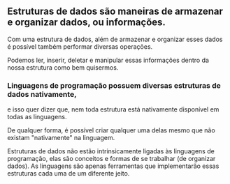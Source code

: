 ## Estruturas de dados são maneiras de armazenar e organizar dados, ou informações.

Com uma estrutura de dados, além de armazenar e organizar esses dados é possível também performar diversas operações.

Podemos ler, inserir, deletar e manipular essas informações dentro da nossa estrutura como bem quisermos.

### Linguagens de programação possuem diversas estruturas de dados nativamente,
e isso quer dizer que, nem toda estrutura está nativamente disponível em todas as linguagens.

De qualquer forma, é possível criar qualquer uma delas mesmo que não existam "nativamente" na linguagem.

Estruturas de dados não estão intrinsicamente ligadas às linguagens de programação, elas são conceitos e formas de se trabalhar (de organizar dados). As linguagens são apenas ferramentas que implementarão essas estruturas cada uma de um diferente jeito.

